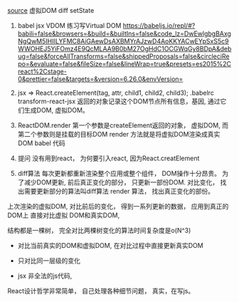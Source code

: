 [source](https://juejin.im/post/5ab069f8f265da238b7dd453)
虚拟DOM diff  setState
1. babel jsx  VDOM
练习写Virtual DOM 
https://babeljs.io/repl/#?babili=false&browsers=&build=&builtIns=false&code_lz=DwEwlgbgBAxgNgQwM5IHIILYFMC8AiGAewDsAXBMYrAJzwD4AoKKYACwEYpSxS5c9WWOHEJ5YiFOmz4E9QcMLAA9B0bM27OgHdC1OCGWqGy8BDpA&debug=false&forceAllTransforms=false&shippedProposals=false&circleciRepo=&evaluate=false&fileSize=false&lineWrap=true&presets=es2015%2Creact%2Cstage-0&prettier=false&targets=&version=6.26.0&envVersion=
2. jsx => React.createElement(tag, attr, child1, child2, child3);
  .babelrc transform-react-jsx 
  返回的对象记录这个DOM节点所有信息，基因, 通过它们生成DOM, 虚拟DOM。

3. ReactDOM.render
  第一个参数是createElement返回的对象， 虚拟DOM, 而第二个参数则是挂载的目标DOM
  render 方法就是将虚拟DOM渲染成真实DOM
  babel 代码

4. 提问
  没有用到react， 为何要引入react, 
  因为React.creatElement

5. diff算法
每次更新都重新渲染整个应用或整个组件， DOM操作十分昂贵。
为了减少DOM更新, 前后真正变化的部分， 只更新一部份DOM. 
对比变化， 找出需要更新部分的算法叫diff算法
render 算法， 找出真正变化的部份。

上次渲染的虚拟DOM, 对比前后的变化， 得到一系列更新的数据， 应用到真正的DOM上
直接对比虚拟 DOM和真实DOM, 

结构都是一棵树， 完全对比两棵树变化的算法时间复杂度是o(N^3)

- 对比当前真实的DOM和虚拟DOM, 在对比过程中直接更新真实DOM
- 只对比同一层级的变化



- jsx 非全法的js代码, 

React设计哲学非常简单， 自己处理各种细节问题， 真实，在写js。
